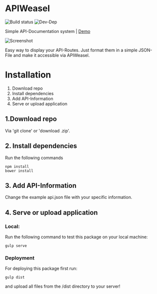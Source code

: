 # APIWeasel

![Build status](https://api.travis-ci.org/themihel/APIWeasel.svg)
![Dev-Dep](https://david-dm.org/themihel/APIWeasel/dev-status.svg)

Simple API-Documentation system | [Demo](https://apiweasel.themihel.me)

![Screenshot](http://img.themihel.me/APIWeasel/apiScreen.jpg)

Easy way to display your API-Routes. Just format them in a simple JSON-File and make it accessible via APIWeasel.

# Installation
1. Download repo
2. Install dependencies
3. Add API-Information
4. Serve or upload application

## 1.Download repo
Via 'git clone' or 'download .zip'.

## 2. Install dependencies
Run the following commands
```
npm install
bower install
```

## 3. Add API-Information
Change the example api.json file with your specific information.

## 4. Serve or upload application
### Local:
Run the following command to test this package on your local machine:
```
gulp serve
```
### Deployment
For deploying this package first run:
```
gulp dist
```
and upload all files from the /dist directory to your server!
